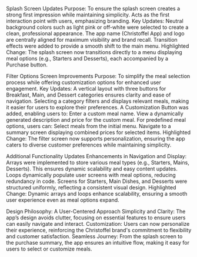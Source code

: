 Splash Screen Updates
Purpose:
To ensure the splash screen creates a strong first impression while maintaining simplicity.
Acts as the first interaction point with users, emphasizing branding.
Key Updates:
Neutral background colors such as light pink or off-white were selected to create a clean, professional appearance.
The app name (Christoffel App) and logo are centrally aligned for maximum visibility and brand recall.
Transition effects were added to provide a smooth shift to the main menu.
Highlighted Change: The splash screen now transitions directly to a menu displaying meal options (e.g., Starters and Desserts), each accompanied by a Purchase button.

Filter Options Screen Improvements
Purpose:
To simplify the meal selection process while offering customization options for enhanced user engagement.
Key Updates:
A vertical layout with three buttons for Breakfast, Main, and Dessert categories ensures clarity and ease of navigation.
Selecting a category filters and displays relevant meals, making it easier for users to explore their preferences.
A Customization Button was added, enabling users to:
Enter a custom meal name.
View a dynamically generated description and price for the custom meal.
For predefined meal options, users can:
Select meals from the initial menu.
Navigate to a summary screen displaying combined prices for selected items.
Highlighted Change: The filter screen now supports personalization, ensuring the app caters to diverse customer preferences while maintaining simplicity.

Additional Functionality Updates
Enhancements in Navigation and Display:
Arrays were implemented to store various meal types (e.g., Starters, Mains, Desserts). This ensures dynamic scalability and easy content updates.
Loops dynamically populate user screens with meal options, reducing redundancy in code.
Screens for Starters, Main Dishes, and Desserts were structured uniformly, reflecting a consistent visual design.
Highlighted Change: Dynamic arrays and loops enhance scalability, ensuring a smooth user experience even as meal options expand.

Design Philosophy: A User-Centered Approach
Simplicity and Clarity: The app’s design avoids clutter, focusing on essential features to ensure users can easily navigate and interact.
Customization: Users can now personalize their experience, reinforcing the Christoffel brand's commitment to flexibility and customer satisfaction.
Seamless Journey: From the splash screen to the purchase summary, the app ensures an intuitive flow, making it easy for users to select or customize meals.
